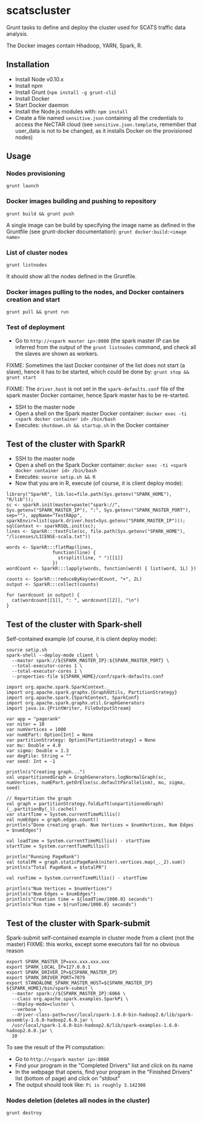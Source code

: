 # scatscluster

Grunt tasks to define and deploy the cluster used for SCATS traffic data analysis.

The Docker images contain Hhadoop, YARN, Spark, R.


## Installation

* Install Node v0.10.x
* Install npm
* Install Grunt (`npm install -g grunt-cli`)
* Install Docker
* Start Docker daemon
* Install the Node.js modules with: `npm install` 
* Create a file named `sensitive.json` containing all the credentials to access the NeCTAR cloud (see `sensitive.json.template`, remember that user_data is not to be changed, as it installs Docker on the provisioned nodes)


## Usage


### Nodes provisioning

`grunt launch`


### Docker images building and pushing to repository

`grunt build && grunt push`

A single image can be build by specifying the image name as defined in the Gruntfile (see grunt-docker documentation):
`grunt docker:build:<image name>`


### List of cluster nodes

`grunt listnodes`

It should show all the nodes defined in the Gruntfile.


### Docker images pulling to the nodes, and Docker containers creation and start

`grunt pull && grunt run`


### Test of deployment

* Go to `http://<spark master ip>:8080` (the spark master IP can be inferred from the output of the `grunt listnodes` command, and check all the slaves are shown as workers. 

FIXME: Sometimes the last Docker container of the list does not start (a slave),
hence it has to be started, which could be done by: `grunt stop && grunt start`

FIXME: The `driver.host` is not set in the `spark-defaults.conf` file of the spark master Docker container, hence Spark master has to be re-started.
* SSH to the master node
* Open a shell on the Spark master Docker container:
`docker exec -ti <spark docker container id> /bin/bash`
* Executes: `shutdown.sh && startup.sh` in the Docker container


## Test of the cluster with SparkR

* SSH to the master node
* Open a shell on the Spark Docker container:
`docker exec -ti <spark docker container id> /bin/bash`
* Executes: `source setip.sh && R`
* Now that you are in R, execute (of course, it is client deploy mode):
```
library("SparkR", lib.loc=file.path(Sys.getenv("SPARK_HOME"), "R/lib")); 
sc <- sparkR.init(master=paste("spark://", Sys.getenv("SPARK_MASTER_IP"), ":", Sys.getenv("SPARK_MASTER_PORT"), sep=""), appName="TestRApp",
sparkEnvir=list(spark.driver.host=Sys.getenv("SPARK_MASTER_IP")));
sqlContext <- sparkRSQL.init(sc);
lines <- SparkR:::textFile(sc, file.path(Sys.getenv("SPARK_HOME"), "/licenses/LICENSE-scala.txt"))

words <- SparkR:::flatMap(lines,
                 function(line) {
                   strsplit(line, " ")[[1]]
                 })
wordCount <- SparkR:::lapply(words, function(word) { list(word, 1L) })

counts <- SparkR:::reduceByKey(wordCount, "+", 2L)
output <- SparkR:::collect(counts)

for (wordcount in output) {
  cat(wordcount[[1]], ": ", wordcount[[2]], "\n")
}
```

## Test of the cluster with Spark-shell

Self-contained example (of course, it is client deploy mode):

```
source setip.sh
spark-shell --deploy-mode client \
  --master spark://${SPARK_MASTER_IP}:${SPARK_MASTER_PORT} \
  --total-executor-cores 1 \
  --total-executor-cores 1 \
  --properties-file ${SPARK_HOME}/conf/spark-defaults.conf 
```

```
import org.apache.spark.SparkContext._
import org.apache.spark.graphx.{GraphXUtils, PartitionStrategy}
import org.apache.spark.{SparkContext, SparkConf}
import org.apache.spark.graphx.util.GraphGenerators
import java.io.{PrintWriter, FileOutputStream}

var app = "pagerank"
var niter = 10
var numVertices = 1000
var numEPart: Option[Int] = None
var partitionStrategy: Option[PartitionStrategy] = None
var mu: Double = 4.0
var sigma: Double = 1.3
var degFile: String = ""
var seed: Int = -1

println(s"Creating graph...")
val unpartitionedGraph = GraphGenerators.logNormalGraph(sc, numVertices, numEPart.getOrElse(sc.defaultParallelism), mu, sigma, seed)

// Repartition the graph
val graph = partitionStrategy.foldLeft(unpartitionedGraph)(_.partitionBy(_)).cache()
var startTime = System.currentTimeMillis()
val numEdges = graph.edges.count()
println(s"Done creating graph. Num Vertices = $numVertices, Num Edges = $numEdges")

val loadTime = System.currentTimeMillis() - startTime
startTime = System.currentTimeMillis()

println("Running PageRank")
val totalPR = graph.staticPageRank(niter).vertices.map(_._2).sum()
println(s"Total PageRank = $totalPR")

val runTime = System.currentTimeMillis() - startTime

println(s"Num Vertices = $numVertices")
println(s"Num Edges = $numEdges")
println(s"Creation time = ${loadTime/1000.0} seconds")
println(s"Run time = ${runTime/1000.0} seconds")
```

## Test of the cluster with Spark-submit

Spark-submit self-contained example in cluster mode from a client (not the master)
FIXME: this works, except some executors fail for no obvious reason

```
export SPARK_MASTER_IP=xxx.xxx.xxx.xxx
export SPARK_LOCAL_IP=127.0.0.1
export SPARK_DRIVER_IP=${SPARK_MASTER_IP}
export SPARK_DRIVER_PORT=7079
export STANDALONE_SPARK_MASTER_HOST=${SPARK_MASTER_IP}
${SPARK_HOME}/bin/spark-submit \
  --master spark://${SPARK_MASTER_IP}:6066 \
  --class org.apache.spark.examples.SparkPi \
  --deploy-mode=cluster \
  --verbose \
  --driver-class-path=/usr/local/spark-1.6.0-bin-hadoop2.6/lib/spark-assembly-1.6.0-hadoop2.6.0.jar \
  /usr/local/spark-1.6.0-bin-hadoop2.6/lib/spark-examples-1.6.0-hadoop2.6.0.jar \
  10
```

To see the result of the PI computation:
* Go to `http://<spark master ip>:8080`
* Find your program in the "Completed Drivers" list and click on its name
* In the webpage that opens, find your program in the "Finished Drivers" list (bottom of page) and click on "stdout"
* The output should look like: `Pi is roughly 3.142308` 


### Nodes deletion (deletes all nodes in the cluster)

`grunt destroy`


